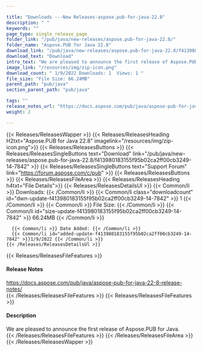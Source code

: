 ```yaml
---

title: "Downloads ---New Releases-aspose.pub-for-java-22.8"
description: " "
keywords: ""
page_type: single_release_page
folder_link: "/pub/java/new-releases/aspose.pub-for-java-22.8/"
folder_name: "Aspose.PUB for Java 22.8"
download_link: "/pub/java/new-releases/aspose.pub-for-java-22.8/f413980183155f95b02ca2ff00cb3249-14-7842"
download_text: "Download"
intro_text: "We are pleased to announce the first release of Aspose.PUB for Java."
image_link: "/resources/img/zip-icon.png"
download_count: " 1/9/2022 Downloads: 1  Views: 1 "
file_size: "File Size: 66.24MB"
parent_path: "pub/java"
section_parent_path: "pub/java"

tags: ""
release_notes_url: "https://docs.aspose.com/pub/java/aspose-pub-for-java-22-8-release-notes/"
weight: 2

---
```


{{< Releases/ReleasesWapper >}}
  {{< Releases/ReleasesHeading H2txt="Aspose.PUB for Java 22.8" imagelink="/resources/img/zip-icon.png">}}
  {{< Releases/ReleasesButtons >}}
    {{< Releases/ReleasesSingleButtons text="Download" link="/pub/java/new-releases/aspose.pub-for-java-22.8/f413980183155f95b02ca2ff00cb3249-14-7842" >}}
    {{< Releases/ReleasesSingleButtons text="Support Forum" link="https://forum.aspose.com/c/pub" >}}
  {{< Releases/ReleasesButtons >}}
  {{< Releases/ReleasesFileArea >}}
    {{< Releases/ReleasesHeading h4txt="File Details">}}
    {{< Releases/ReleasesDetailsUl >}}
      {{< Common/li >}} Downloads: {{< /Common/li >}}
      {{< Common/li class="downloadcount" id="dwn-update-f413980183155f95b02ca2ff00cb3249-14-7842" >}} 1 {{< /Common/li >}}
      {{< Common/li >}} File Size: {{< /Common/li >}}
      {{< Common/li id="size-update-f413980183155f95b02ca2ff00cb3249-14-7842" >}} 66.24MB {{< /Common/li >}}

      {{< Common/li >}} Date Added: {{< /Common/li >}}
      {{< Common/li id="added-update-f413980183155f95b02ca2ff00cb3249-14-7842" >}}1/9/2022 {{< /Common/li >}}
    {{< /Releases/ReleasesDetailsUl >}}

  {{< Releases/ReleasesFileFeatures >}}
      <h4>Release Notes</h4><div><a href='https://docs.aspose.com/pub/java/aspose-pub-for-java-22-8-release-notes/'>https://docs.aspose.com/pub/java/aspose-pub-for-java-22-8-release-notes/</a></div>
  {{< /Releases/ReleasesFileFeatures >}}
  {{< Releases/ReleasesFileFeatures >}}
      <h4>Description</h4><div class="HTMLDescription">We are pleased to announce the first release of Aspose.PUB for Java.</div>
  {{< /Releases/ReleasesFileFeatures >}}
 {{< /Releases/ReleasesFileArea >}}
{{< /Releases/ReleasesWapper >}}


